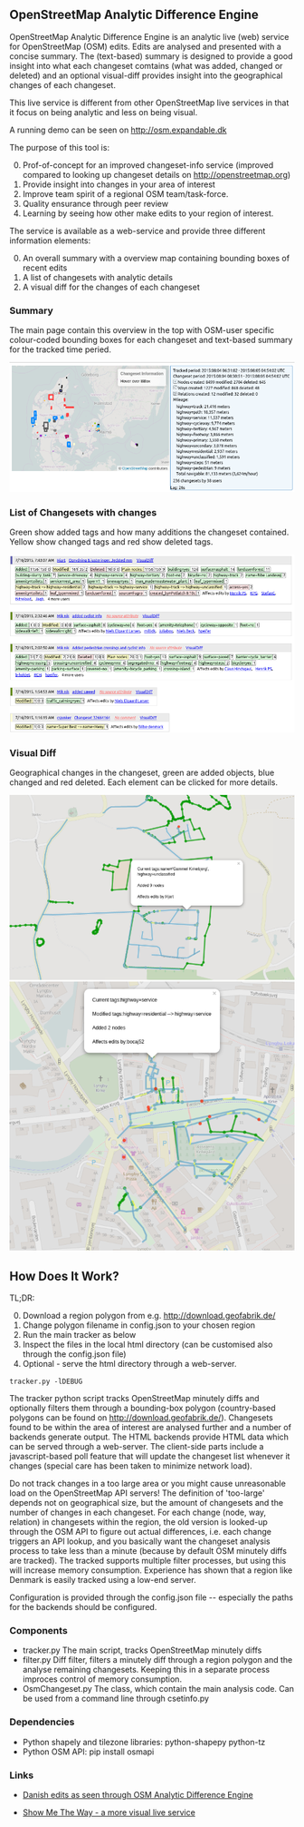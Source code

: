## OpenStreetMap Analytic Difference Engine

OpenStreetMap Analytic Difference Engine is an analytic live (web) service for
OpenStreetMap (OSM) edits.  Edits are analysed and presented with a concise
summary.  The (text-based) summary is designed to provide a good insight into
what each changeset comtains (what was added, changed or deleted) and an
optional visual-diff provides insight into the geographical changes of each
changeset.

This live service is different from other OpenStreetMap live services in that it
focus on being analytic and less on being visual.

A running demo can be seen on http://osm.expandable.dk

The purpose of this tool is:

0. Prof-of-concept for an improved changeset-info service (improved compared to looking up changeset details on http://openstreetmap.org)
0. Provide insight into changes in your area of interest
0. Improve team spirit of a regional OSM team/task-force.
0. Quality ensurance through peer review
0. Learning by seeing how other make edits to your region of interest.

The service is available as a web-service and provide three different information elements:

0. An overall summary with a overview map containing bounding boxes of recent edits
0. A list of changesets with analytic details
0. A visual diff for the changes of each changeset

### Summary

The main page contain this overview in the top with OSM-user specific
colour-coded bounding boxes for each changeset and text-based summary for the
tracked time peried.

![Image](doc/summ2.png?raw=true)

### List of Changesets with changes

Green show added tags and how many additions the changeset contained.  Yellow show changed tags and red show deleted tags.

![Image](doc/csets.png?raw=true)

### Visual Diff

Geographical changes in the changeset, green are added objects, blue changed and red deleted. Each element can be clicked for more details.

![Image](doc/vdiff3.png?raw=true)
![Image](doc/vdiff.png?raw=true)

## How Does It Work?

TL;DR:

0. Download a region polygon from e.g. http://download.geofabrik.de/
0. Change polygon filename in config.json to your chosen region
0. Run the main tracker as below
0. Inspect the files in the local html directory (can be customised also through the config.json file)
0. Optional - serve the html directory through a web-server.

```
tracker.py -lDEBUG
```

The tracker python script tracks OpenStreetMap minutely diffs and optionally
filters them through a bounding-box polygon (country-based polygons can be found
on http://download.geofabrik.de/).  Changesets found to be within the area of
interest are analysed further and a number of backends generate output.  The
HTML backends provide HTML data which can be served through a web-server.  The
client-side parts include a javascript-based poll feature that will update the
changeset list whenever it changes (special care has been taken to minimize
network load).

Do not track changes in a too large area or you might cause unreasonable load on
the OpenStreetMap API servers!  The definition of 'too-large' depends not on
geographical size, but the amount of changesets and the number of changes in
each changeset.  For each change (node, way, relation) in changesets within the
region, the old version is looked-up through the OSM API to figure out actual
differences, i.e. each change triggers an API lookup, and you basically want the
changeset analysis process to take less than a minute (because by default OSM
minutely diffs are tracked). The tracked supports multiple filter processes, but
using this will increase memory consumption. Experience has shown that a region
like Denmark is easily tracked using a low-end server.

Configuration is provided through the config.json file -- especially the paths
for the backends should be configured.

### Components

- tracker.py  The main script, tracks OpenStreetMap minutely diffs
- filter.py   Diff filter, filters a minutely diff through a region polygon and the analyse remaining changesets. Keeping this in a separate process improces control of memory consumption.
- OsmChangeset.py  The class, which contain the main analysis code.  Can be used from a command line through csetinfo.py

### Dependencies

- Python shapely and tilezone libraries:  python-shapepy python-tz
- Python OSM API: pip install osmapi


### Links

* [Danish edits as seen through OSM Analytic Difference Engine](http://osm.expandable.dk)

* [Show Me The Way - a more visual live service](http://osmlab.github.io/show-me-the-way/)